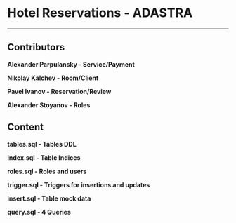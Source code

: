 
# Hotel Reservations - ADASTRA

<hr>

## Contributors

**Alexander Parpulansky - Service/Payment**

**Nikolay Kalchev - Room/Client**

**Pavel Ivanov - Reservation/Review**

**Alexander Stoyanov - Roles**

## Content

**tables.sql - Tables DDL**

**index.sql - Table Indices**

**roles.sql - Roles and users**

**trigger.sql - Triggers for insertions and updates**

**insert.sql - Table mock data**

**query.sql - 4 Queries**
